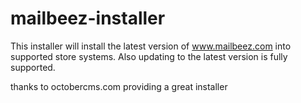 mailbeez-installer
==================

This installer will install the latest version of www.mailbeez.com into supported store systems. Also updating to the latest version is fully supported.



thanks to octobercms.com providing a great installer
